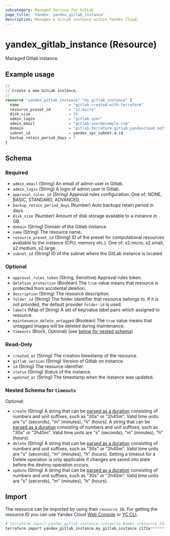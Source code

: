 ```yaml
---
subcategory: Managed Service for GitLab
page_title: 'Yandex: yandex_gitlab_instance'
description: Manages a GitLab instance within Yandex Cloud.
---
```


# yandex_gitlab_instance (Resource)

Managed Gitlab instance.

## Example usage

```terraform
//
// Create a new GitLab instance.
//
resource "yandex_gitlab_instance" "my_gitlab_instance" {
  name                      = "gitlab-created-with-terraform"
  resource_preset_id        = "s2.micro"
  disk_size                 = 30
  admin_login               = "gitlab-user"
  admin_email               = "gitlab-user@example.com"
  domain                    = "gitlab-terraform.gitlab.yandexcloud.net"
  subnet_id                 = yandex_vpc_subnet.a.id
  backup_retain_period_days = 7
}
```

<!-- schema generated by tfplugindocs -->
## Schema

### Required

- `admin_email` (String) An email of admin user in Gitlab.
- `admin_login` (String) A login of admin user in Gitlab.
- `approval_rules_id` (String) Approval rules configuration. One of: NONE, BASIC, STANDARD, ADVANCED.
- `backup_retain_period_days` (Number) Auto backups retain period in days.
- `disk_size` (Number) Amount of disk storage available to a instance in GB.
- `domain` (String) Domain of the Gitlab instance.
- `name` (String) The resource name.
- `resource_preset_id` (String) ID of the preset for computational resources available to the instance (CPU, memory etc.). One of: s2.micro, s2.small, s2.medium, s2.large.
- `subnet_id` (String) ID of the subnet where the GitLab instance is located.

### Optional

- `approval_rules_token` (String, Sensitive) Approval rules token.
- `deletion_protection` (Boolean) The `true` value means that resource is protected from accidental deletion.
- `description` (String) The resource description.
- `folder_id` (String) The folder identifier that resource belongs to. If it is not provided, the default provider `folder-id` is used.
- `labels` (Map of String) A set of key/value label pairs which assigned to resource.
- `maintenance_delete_untagged` (Boolean) The `true` value means that untagged images will be deleted during maintenance.
- `timeouts` (Block, Optional) (see [below for nested schema](#nestedblock--timeouts))

### Read-Only

- `created_at` (String) The creation timestamp of the resource.
- `gitlab_version` (String) Version of Gitlab on instance.
- `id` (String) The resource identifier.
- `status` (String) Status of the instance.
- `updated_at` (String) The timestamp when the instance was updated.

<a id="nestedblock--timeouts"></a>
### Nested Schema for `timeouts`

Optional:

- `create` (String) A string that can be [parsed as a duration](https://pkg.go.dev/time#ParseDuration) consisting of numbers and unit suffixes, such as "30s" or "2h45m". Valid time units are "s" (seconds), "m" (minutes), "h" (hours). A string that can be [parsed as a duration](https://pkg.go.dev/time#ParseDuration) consisting of numbers and unit suffixes, such as "30s" or "2h45m". Valid time units are "s" (seconds), "m" (minutes), "h" (hours).
- `delete` (String) A string that can be [parsed as a duration](https://pkg.go.dev/time#ParseDuration) consisting of numbers and unit suffixes, such as "30s" or "2h45m". Valid time units are "s" (seconds), "m" (minutes), "h" (hours). Setting a timeout for a Delete operation is only applicable if changes are saved into state before the destroy operation occurs.
- `update` (String) A string that can be [parsed as a duration](https://pkg.go.dev/time#ParseDuration) consisting of numbers and unit suffixes, such as "30s" or "2h45m". Valid time units are "s" (seconds), "m" (minutes), "h" (hours).

## Import

The resource can be imported by using their `resource ID`. For getting the resource ID you can use Yandex Cloud [Web Console](https://console.yandex.cloud) or [YC CLI](https://yandex.cloud/docs/cli/quickstart).

```bash
# terraform import yandex_gitlab_instance.<resource Name> <resource Id>
terraform import yandex_gitlab_instance.my_gitlab_instance c172a**********ubpme
```

